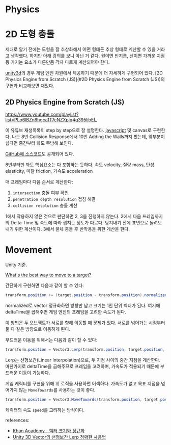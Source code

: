 # Physics

# 2D 도형 충돌

제대로 알기 전에는 도형을 잘 추상화해서 어떤 형태든 추상 형태로 계산할 수 있을 거라고 생각했다.
하지만 아래 강의를 보니 아닌 거 같다. 원이면 반지름, 선이면 가까운 지점 등 가지는 요소가 다른만큼 각자 다르게 계산되어야 한다.

[unity3d](./unity3d.md)의 경우 게임 엔진 차원에서 제공하기 때문에 더 자세하게 구현되어 있다.
[2D Physics Engine from Scratch (JS)](#2D Physics Engine from Scratch (JS))의 구현과 비교해보면 재밌다.

## 2D Physics Engine from Scratch (JS)

https://www.youtube.com/playlist?list=PLo6lBZn6hgca1T7cNZXpiq4q395ljbEI_

이 유튜브 재생목록이 step by step으로 잘 설명한다. [javascript](./javascript.md) 및 canvas로 구현한다.
나는 8번 Collision Response에서 10번 Adding the Walls까지 봤는데, 앞부분이 쉽다면 중간부터 봐도 무방해 보인다.

[GitHub에 소스코드](https://github.com/danielszabo88/mocorgo)도 공개되어 있다.

8번부터만 봐도 핵심요소는 다 포함하는 듯하다.
속도 velocity, 질량 mass, 탄성 elasticity, 마찰 friction, 가속도 acceleration

매 프레임마다 다음 순서로 계산한다:
1. `intersection` 충돌 여부 확인
2. `penetration depth resolution` 겹침 해결
3. `collision resolution` 충돌 계산

1에서 작용하지 않은 것으로 판단하면 2, 3을 진행하지 않는다.
2에서 다음 프레임까지의 Delta Time 및 속도에 따라 겹치는 정도가 다르다. 팅겨내기 전에 표면으로 돌려보내기 위한 계산이다.
3에서 물체 충돌 후 반작용을 위한 계산을 한다.

# Movement

Unity 기준.

[What's the best way to move to a target?](https://forum.unity.com/threads/whats-the-best-way-to-move-to-a-target.224126/)

간단하게 구현하면 다음과 같이 할 수 있다:

```csharp
transform.position += (target.position - transform.position).normalized * Time.deltaTime;
```

normalized로 vector 정규화하면 방향만 남고 크기는 1인 단위 벡터가 된다.
여기에 deltaTime을 곱해주면 게임 엔진의 프레임을 고려한 속도가 된다.

이 방법은 두 오브젝트가 서로를 향해 이동할 때 문제가 있다.
서로를 넘어가는 시점부터 둘 다 같은 방향으로 이동하게 된다.

부드러운 이동을 위해서는 다음과 같이 할 수 있다:

```csharp
transform.position = Vector3.Lerp(transform.position, target.position, Time.deltaTime);
```

Lerp는 선형보간(Linear Interpolation)으로, 두 지점 사이의 중간 지점을 계산한다.
마찬가지로 deltaTime을 곱해주므로 프레임을 고려하며, 가속도가 적용되기 때문에 부드러운 이동이 가능하다.

게임 케릭터를 구현을 위해 위 로직을 사용하면 어색하다.
가속도가 없고 목표 지점을 넘어가지 않는 `MoveTowards`를 사용하는 것이 좋다.

```csharp
transform.position = Vector3.MoveTowards(transform.position, target.position, Time.deltaTime * speed);
```

케릭터의 속도 `speed`를 고려하는 방식이다.

references:
* [Khan Academy - 벡터 크기와 정규화](https://ko.khanacademy.org/computing/computer-programming/programming-natural-simulations/programming-vectors/a/vector-magnitude-normalization)
* [Unity 3D Vector의 선형보간 Lerp 정확한 사용법](https://iygames.tistory.com/6)
